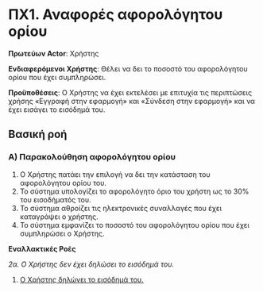 <h1>ΠΧ1. Αναφορές αφορολόγητου ορίου</h1>

**Πρωτεύων Actor**: Χρήστης
	
**Ενδιαφερόμενοι Χρήστης**: Θέλει να δει το ποσοστό του αφορολόγητου ορίου που έχει συμπληρώσει.
	
**Προϋποθέσεις**: Ο Χρήστης να έχει εκτελέσει με επιτυχία τις περιπτώσεις χρήσης «Εγγραφή στην εφαρμογή» και «Σύνδεση στην εφαρμογή» και να έχει εισάγει το εισόδημά του.

<h2>Βασική ροή</h2>

<h3>Α) Παρακολούθηση αφορολόγητου ορίου</h3>

1. Ο Χρήστης πατάει την επιλογή να δει την κατάσταση του αφορολόγητου ορίου του.
2. Το σύστημα υπολογίζει το αφορολόγητο όριο του χρήστη ως το 30% του εισοδήματός του.
3. Το σύστημα αθροίζει τις ηλεκτρονικές συναλλαγές που έχει καταγράψει ο χρήστης.
4. Το σύστημα εμφανίζει το ποσοστό του αφορολόγητου ορίου που έχει συμπληρώσει ο Χρήστης.

**Εναλλακτικές Ροές**

*2α. Ο Χρήστης δεν έχει δηλώσει το εισόδημά του.*

 1. [Ο Χρήστης δηλώνει το εισόδημά του.](https://gitlab.com/softeng-2019-20/fin-assistant/-/blob/master/requirements/use%20cases/uc3-%CE%94%CE%B9%CE%B1%CF%87%CE%B5%CE%AF%CF%81%CE%B9%CF%83%CE%B7%20%CE%B5%CF%83%CF%8C%CE%B4%CF%89%CE%BD-%CE%B5%CE%BE%CF%8C%CE%B4%CF%89%CE%BD.md)
